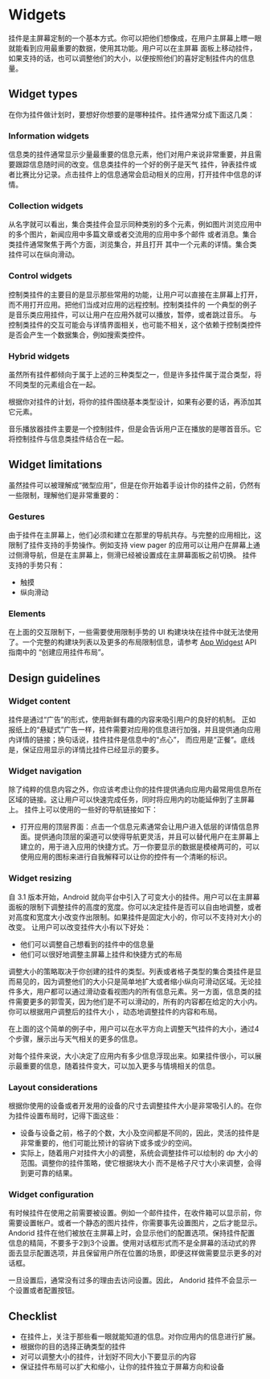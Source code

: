 # Widgets

挂件是主屏幕定制的一个基本方式。你可以把他们想像成，在用户主屏幕上瞟一眼就能看到应用最重要的数据，使用其功能。用户可以在主屏幕
面板上移动挂件，如果支持的话，也可以调整他们的大小，以便按照他们的喜好定制挂件内的信息量。

## Widget types
在你为挂件做计划时，要想好你想要的是哪种挂件。挂件通常分成下面这几类：

### Information widgets
信息类的挂件通常显示少量最重要的信息元素，他们对用户来说非常重要，并且需要跟踪信息随时间的改变。信息类挂件的一个好的例子是天气
挂件，钟表挂件或者比赛比分记录。点击挂件上的信息通常会启动相关的应用，打开挂件中信息的详情。

### Collection widgets
从名字就可以看出，集合类挂件会显示同种类别的多个元素，例如图片浏览应用中的多个图片，新闻应用中多篇文章或者交流用的应用中多个邮件
或者消息。集合类挂件通常聚焦于两个方面，浏览集合，并且打开 其中一个元素的详情。集合类挂件可以在纵向滑动。

### Control widgets
控制类挂件的主要目的是显示那些常用的功能，让用户可以直接在主屏幕上打开，而不用打开应用。把他们当成对应用的远程控制。控制类挂件的
一个典型的例子是音乐类应用挂件，可以让用户在应用外就可以播放，暂停，或者跳过音乐。
与控制类挂件的交互可能会与详情界面相关，也可能不相关，这个依赖于控制类控件是否会产生一个数据集合，例如搜索类控件。

### Hybrid widgets
虽然所有挂件都倾向于属于上述的三种类型之一，但是许多挂件属于混合类型，将不同类型的元素组合在一起。

根据你对挂件的计划，将你的挂件围绕基本类型设计，如果有必要的话，再添加其它元素。

音乐播放器挂件主要是一个控制挂件，但是会告诉用户正在播放的是哪首音乐。它将控制挂件与信息类挂件结合在一起。

## Widget limitations
虽然挂件可以被理解成“微型应用”，但是在你开始着手设计你的挂件之前，仍然有一些限制，理解他们是非常重要的：

### Gestures
由于挂件在主屏幕上，他们必须和建立在那里的导航共存。与完整的应用相比，这限制了挂件支持的手势操作。例如支持 view pager 的应用可以让用户在屏幕上通过侧滑导航，但是在主屏幕上，侧滑已经被设置成在主屏幕面板之前切换。
挂件支持的手势只有：
* 触摸
* 纵向滑动

### Elements
在上面的交互限制下，一些需要使用限制手势的 UI 构建块块在挂件中就无法使用了。一个完整的构建块列表以及更多的布局限制信息，请参考 [App Widgest]() API 指南中的 “创建应用挂件布局”。

## Design guidelines
### Widget content
挂件是通过“广告”的形式，使用新鲜有趣的内容来吸引用户的良好的机制。
正如报纸上的“悬疑式”广告一样，挂件需要对应用的信息进行加强，并且提供通向应用内详情的链接；换句话说，挂件挂件是信息中的“点心”，
而应用是“正餐”。底线是，保证应用显示的详情比挂件已经显示的要多。

### Widget navigation
除了纯粹的信息内容之外，你应该考虑让你的挂件提供通向应用内最常用信息所在区域的链接。这让用户可以快速完成任务，同时将应用内的功能延伸到了主屏幕上。
挂件上可以使用的一些好的导航链接如下：
* 打开应用的顶层界面：点击一个信息元素通常会让用户进入低层的详情信息界面。提供通向顶层的渠道可以使得导航更灵活，并且可以替代用户在主屏幕上建立的，用于进入应用的快捷方式。万一你要显示的数据是模棱两可的，可以使用应用的图标来进行自我解释可以让你的控件有一个清晰的标识。

### Widget resizing
自 3.1 版本开始，Android 就向平台中引入了可变大小的挂件。用户可以在主屏幕面板的限制下调整挂件的高度的宽度。你可以决定挂件是否可以自由地调整，或者对高度和宽度大小改变作出限制。如果挂件是固定大小的，你可以不支持对大小的改变。
让用户可以改变挂件大小有以下好处：
* 他们可以调整自己想看到的挂件中的信息量
* 他们可以很好地调整主屏幕上挂件和快捷方式的布局

调整大小的策略取决于你创建的挂件的类型。列表或者格子类型的集合类挂件是显而易见的，因为调整他们的大小只是简单地扩大或者缩小纵向可滑动区域。无论挂件多大，用户都可以通过滑动查看视图内的所有信息元素。另一方面，信息类的挂件需要更多的郭雪芙，因为他们是不可以滑动的，所有的内容都在给定的大小内。你可以根据用户调整后的挂件大小 ，动态地调整挂件的内容和布局。

在上面的这个简单的例子中，用户可以在水平方向上调整天气挂件的大小，通过4个步骤，展示出与天气相关的更多的信息。

对每个挂件来说，大小决定了应用内有多少信息浮现出来。如果挂件很小，可以展示最重要的信息，随着挂件变大，可以加入更多与情境相关的信息。

### Layout considerations
根据你使用的设备或者开发用的设备的尺寸去调整挂件大小是非常吸引人的。在你为挂件设置布局时，记得下面这些：
* 设备与设备之前，格子的个数，大小及空间都是不同的，因此，灵活的挂件是非常重要的，他们可能比预计的容纳下或多或少的空间。
* 实际上，随着用户对挂件大小的调整，系统会调整挂件可以绘制的 dp 大小的范围。调整你的挂件策略，使它根据块大小 而不是格子尺寸大小来调整，会得到更可靠的结果。

### Widget configuration
有时候挂件在使用之前需要被设置。例如一个邮件挂件，在收件箱可以显示前，你需要设置帐户。或者一个静态的图片挂件，你需要事先设置图片，之后才能显示。
Andorid 挂件在他们被放在主屏幕上时，会显示他们的配置选项。保持挂件配置信息的精简，不要多于2到3个设置。使用对话框形式而不是全屏幕的活动式的界面去显示配置选项，并且保留用户所在位置的场景，即便这样做需要显示更多的对话框。

一旦设置后，通常没有过多的理由去访问设置。因此， Andorid 挂件不会显示一个设置或者配置按钮。

## Checklist
* 在挂件上，关注于那些看一眼就能知道的信息。对你应用内的信息进行扩展。
* 根据你的目的选择正确类型的挂件 
* 对可以调整大小的挂件，计划好不同大小下要显示的内容
* 保证挂件布局可以扩大和缩小，让你的挂件独立于屏幕方向和设备
